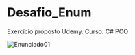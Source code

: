# Desafio_Enum
Exercício proposto Udemy. Curso: C# POO

![Enunciado01](https://user-images.githubusercontent.com/80656730/180916540-4c642517-ad59-42dc-962f-dbafcf97c672.png)
